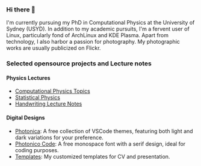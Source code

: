 ### Hi there 🌟

I'm currently pursuing my PhD in Computational Physics at the University of Sydney (USYD). In addition to my academic pursuits, I'm a fervent user of Linux, particularly fond of ArchLinux and KDE Plasma. Apart from technology, I also harbor a passion for photography. My photographic works are usually publicized on Flickr.

### Selected opensource projects and Lecture notes

#### Physics Lectures

* [Computational Physics Topics](https://github.com/Photonico/Computational_Physics_Topics)
* [Statistical Physics](https://github.com/Photonico/Statistical_Physics)
* [Handwriting Lecture Notes](https://github.com/Photonico/Handwritten_Lectures)

#### Digital Designs

* [Photonica](https://github.com/Photonico/Photonica): A free collection of VSCode themes, featuring both light and dark variations for your preference.
* [Photonico Code](https://github.com/Photonico/Photonico_Code): A free monospace font with a serif design, ideal for coding purposes.
* [Templates](https://github.com/Photonico/Templates): My customized templates for CV and presentation.
